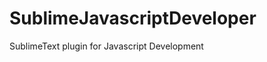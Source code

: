SublimeJavascriptDeveloper
==========================

SublimeText plugin for Javascript Development
